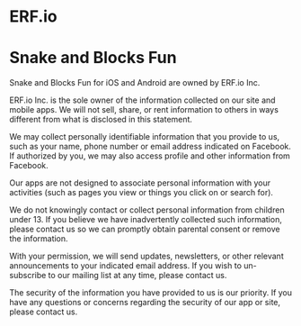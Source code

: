 # ERF.io
# Snake and Blocks Fun

Snake and Blocks Fun for iOS and Android are owned by ERF.io Inc.

ERF.io Inc. is the sole owner of the information collected on our site and mobile apps. We will not sell, share, or rent information to others in ways different from what is disclosed in this statement.

We may collect personally identifiable information that you provide to us, such as your name, phone number or email address indicated on Facebook. If authorized by you, we may also access profile and other information from Facebook.

Our apps are not designed to associate personal information with your activities (such as pages you view or things you click on or search for).

We do not knowingly contact or collect personal information from children under 13. If you believe we have inadvertently collected such information, please contact us so we can promptly obtain parental consent or remove the information.

With your permission, we will send updates, newsletters, or other relevant announcements to your indicated email address. If you wish to un-subscribe to our mailing list at any time, please contact us. 

The security of the information you have provided to us is our priority. If you have any questions or concerns regarding the security of our app or site, please contact us. 
